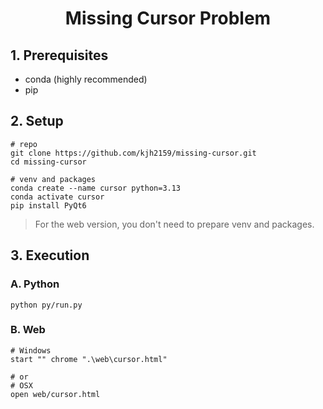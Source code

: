 <h1 align=center>
    Missing Cursor Problem
</h1>

## 1. Prerequisites

- conda (highly recommended)
- pip

## 2. Setup

```shell
# repo
git clone https://github.com/kjh2159/missing-cursor.git
cd missing-cursor

# venv and packages
conda create --name cursor python=3.13
conda activate cursor
pip install PyQt6
```
> For the web version, you don't need to prepare venv and packages.

## 3. Execution

### A. Python

```shell
python py/run.py
```

### B. Web
```shell
# Windows
start "" chrome ".\web\cursor.html"

# or
# OSX
open web/cursor.html
```
